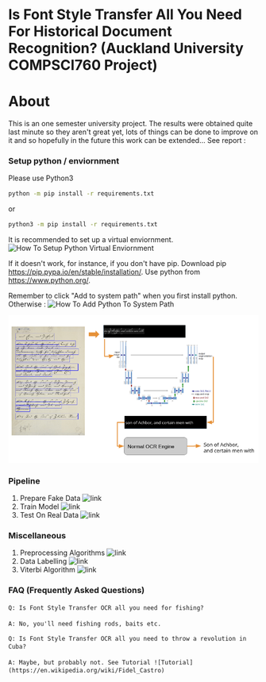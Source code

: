 #  Is Font Style Transfer All You Need For Historical Document Recognition? (Auckland University COMPSCI760 Project)

# About

This is an one semester university project. The results were obtained quite last minute so they aren't great yet, lots of things can be done to improve on it and so hopefully in the future this work can be extended... See report : 


### Setup python / enviornment

Please use Python3

```bash
python -m pip install -r requirements.txt

```
or 
```bash
python3 -m pip install -r requirements.txt
```
It is recommended to set up a virtual enviornment. ![How To Setup Python Virtual Enviornment](https://realpython.com/python-virtual-environments-a-primer/)

If it doesn't work, for instance, if you don't have pip. Download pip https://pip.pypa.io/en/stable/installation/.
Use python from https://www.python.org/.

Remember to click "Add to system path" when you first install python. Otherwise :
![How To Add Python To System Path](https://geek-university.com/python/add-python-to-the-windows-path/)


![pipeline](pipeline.PNG)


### Pipeline

1. Prepare Fake Data ![link](https://github.com/IpsumDominum/Is-Font-Style-Transfer-All-You-Need-For-Historical-Document-Recognition-/tree/master/Fake%20Data%20Generation)
2. Train Model ![link](https://github.com/IpsumDominum/Is-Font-Style-Transfer-All-You-Need-For-Historical-Document-Recognition-/tree/master/Model%20Training)
3. Test On Real Data ![link](https://github.com/IpsumDominum/Is-Font-Style-Transfer-All-You-Need-For-Historical-Document-Recognition-/tree/master/Test%20On%20Real%20Data)

### Miscellaneous

1. Preprocessing Algorithms ![link](https://github.com/IpsumDominum/Is-Font-Style-Transfer-All-You-Need-For-Historical-Document-Recognition-/tree/master/Preprocessing%20And%20Data%20Mining)
2. Data Labelling ![link](https://github.com/IpsumDominum/Is-Font-Style-Transfer-All-You-Need-For-Historical-Document-Recognition-/tree/master/Data%20Label%20Tool)
3. Viterbi Algorithm ![link](https://github.com/IpsumDominum/Is-Font-Style-Transfer-All-You-Need-For-Historical-Document-Recognition-/blob/master/Viterbi_Algorithm.R)


### FAQ (Frequently Asked Questions)
```
Q: Is Font Style Transfer OCR all you need for fishing? 

A: No, you'll need fishing rods, baits etc.
```
```
Q: Is Font Style Transfer OCR all you need to throw a revolution in Cuba?

A: Maybe, but probably not. See Tutorial ![Tutorial](https://en.wikipedia.org/wiki/Fidel_Castro)
```
